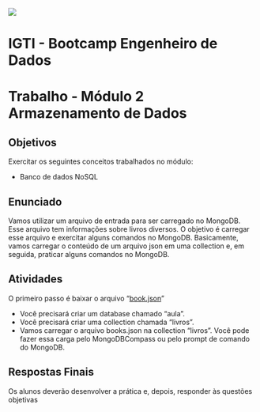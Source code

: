 ![](https://www.igti.com.br/wp-content/themes/wp-bootstrap-4/assets/images/logos/logo-green.png)
# IGTI - Bootcamp Engenheiro de Dados

# Trabalho - Módulo 2 Armazenamento de Dados

## Objetivos

Exercitar os seguintes conceitos trabalhados no módulo:

- Banco de dados NoSQL

## Enunciado

Vamos utilizar um arquivo de entrada para ser carregado no MongoDB. Esse arquivo tem
informações sobre livros diversos. O objetivo é carregar esse arquivo e exercitar alguns
comandos no MongoDB.
Basicamente, vamos carregar o conteúdo de um arquivo json em uma collection e, em
seguida, praticar alguns comandos no MongoDB.

## Atividades
O primeiro passo é baixar o arquivo “[book.json](https://drive.google.com/drive/u/1/folders/1GRFZlhjHFbzhcjDwq7EQXwH7fFj235QF)” 

- Você precisará criar um database chamado “aula”.
- Você precisará criar uma collection chamada “livros”.
- Vamos carregar o arquivo books.json na collection “livros”. Você pode fazer essa
carga pelo MongoDBCompass ou pelo prompt de comando do MongoDB. 

## Respostas Finais
Os alunos deverão desenvolver a prática e, depois, responder às questões objetivas